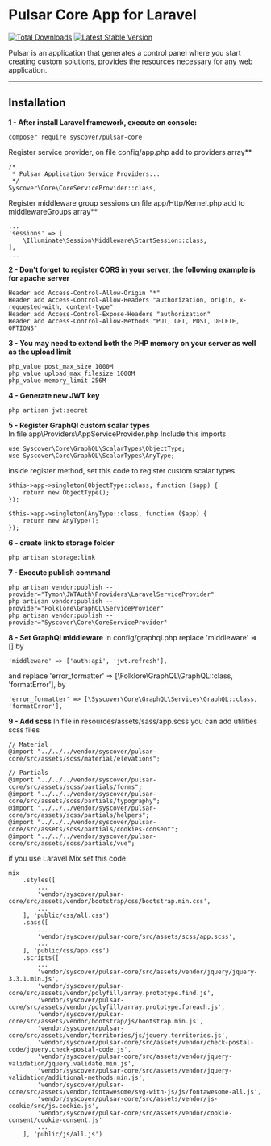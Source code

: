 # Pulsar Core App for Laravel

[![Total Downloads](https://poser.pugx.org/syscover/pulsar-core/downloads)](https://packagist.org/packages/syscover/pulsar-core)
[![Latest Stable Version](http://img.shields.io/github/release/syscover/pulsar-core.svg)](https://packagist.org/packages/syscover/pulsar-core)

Pulsar is an application that generates a control panel where you start creating custom solutions, provides the resources necessary for any web application.

---

## Installation

**1 - After install Laravel framework, execute on console:**
```
composer require syscover/pulsar-core
```

Register service provider, on file config/app.php add to providers array**
```
/*
 * Pulsar Application Service Providers...
 */
Syscover\Core\CoreServiceProvider::class,
```

Register middleware group sessions on file app/Http/Kernel.php add to middlewareGroups array**
```
...
'sessions' => [
    \Illuminate\Session\Middleware\StartSession::class,
],
...

```

**2 - Don't forget to register CORS in your server, the following example is for apache server**
```
Header add Access-Control-Allow-Origin "*"
Header add Access-Control-Allow-Headers "authorization, origin, x-requested-with, content-type"
Header add Access-Control-Expose-Headers "authorization"
Header add Access-Control-Allow-Methods "PUT, GET, POST, DELETE, OPTIONS"
```

**3 - You may need to extend both the PHP memory on your server as well as the upload limit**
```
php_value post_max_size 1000M
php_value upload_max_filesize 1000M
php_value memory_limit 256M
```

**4 - Generate new JWT key**
```
php artisan jwt:secret
```

**5 - Register GraphQl custom scalar types**
<br>In file app\Providers\AppServiceProvider.php
Include this imports
```
use Syscover\Core\GraphQL\ScalarTypes\ObjectType;
use Syscover\Core\GraphQL\ScalarTypes\AnyType;
```

inside register method, set this code to register custom scalar types
```
$this->app->singleton(ObjectType::class, function ($app) {
    return new ObjectType();
});

$this->app->singleton(AnyType::class, function ($app) {
    return new AnyType();
});
```

**6 - create link to storage folder**
```
php artisan storage:link
```

**7 - Execute publish command**
```
php artisan vendor:publish --provider="Tymon\JWTAuth\Providers\LaravelServiceProvider"
php artisan vendor:publish --provider="Folklore\GraphQL\ServiceProvider"
php artisan vendor:publish --provider="Syscover\Core\CoreServiceProvider"
```

**8 - Set GraphQl middleware**
In config/graphql.php replace 'middleware' => [] by
```
'middleware' => ['auth:api', 'jwt.refresh'],
```

and replace 'error_formatter' => [\Folklore\GraphQL\GraphQL::class, 'formatError'], by
```
'error_formatter' => [\Syscover\Core\GraphQL\Services\GraphQL::class, 'formatError'],
```

**9 - Add scss**
In file in resources/assets/sass/app.scss you can add utilities scss files
```
// Material
@import "../../../vendor/syscover/pulsar-core/src/assets/scss/material/elevations";

// Partials
@import "../../../vendor/syscover/pulsar-core/src/assets/scss/partials/forms";
@import "../../../vendor/syscover/pulsar-core/src/assets/scss/partials/typography";
@import "../../../vendor/syscover/pulsar-core/src/assets/scss/partials/helpers";
@import "../../../vendor/syscover/pulsar-core/src/assets/scss/partials/cookies-consent";
@import "../../../vendor/syscover/pulsar-core/src/assets/scss/partials/vue";
```

if you use Laravel Mix set this code
```
mix
    .styles([
        ...
        'vendor/syscover/pulsar-core/src/assets/vendor/bootstrap/css/bootstrap.min.css',
        ...
    ], 'public/css/all.css')
    .sass([
        ...
        'vendor/syscover/pulsar-core/src/assets/scss/app.scss',
        ...
    ], 'public/css/app.css')
    .scripts([
        ...
        'vendor/syscover/pulsar-core/src/assets/vendor/jquery/jquery-3.3.1.min.js',
        'vendor/syscover/pulsar-core/src/assets/vendor/polyfill/array.prototype.find.js',
        'vendor/syscover/pulsar-core/src/assets/vendor/polyfill/array.prototype.foreach.js',
        'vendor/syscover/pulsar-core/src/assets/vendor/bootstrap/js/bootstrap.min.js',
        'vendor/syscover/pulsar-core/src/assets/vendor/territories/js/jquery.territories.js',
        'vendor/syscover/pulsar-core/src/assets/vendor/check-postal-code/jquery.check-postal-code.js',
        'vendor/syscover/pulsar-core/src/assets/vendor/jquery-validation/jquery.validate.min.js',
        'vendor/syscover/pulsar-core/src/assets/vendor/jquery-validation/additional-methods.min.js',
        'vendor/syscover/pulsar-core/src/assets/vendor/fontawesome/svg-with-js/js/fontawesome-all.js',
        'vendor/syscover/pulsar-core/src/assets/vendor/js-cookie/src/js.cookie.js',
        'vendor/syscover/pulsar-core/src/assets/vendor/cookie-consent/cookie-consent.js'
        ...
    ], 'public/js/all.js')
```



